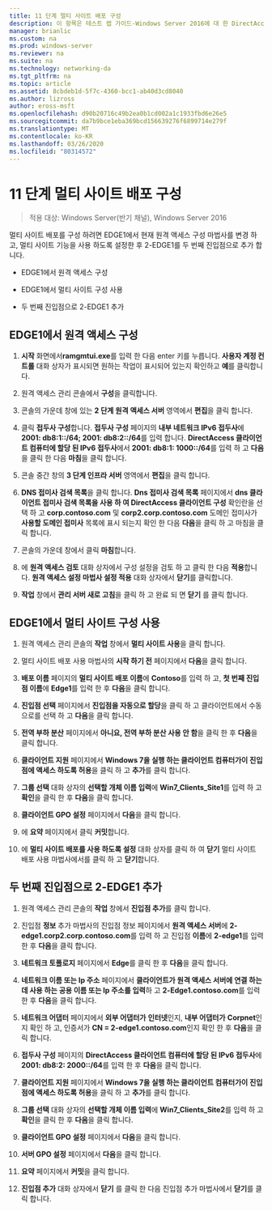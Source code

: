 ```yaml
---
title: 11 단계 멀티 사이트 배포 구성
description: 이 항목은 테스트 랩 가이드-Windows Server 2016에 대 한 DirectAccess 멀티 사이트 배포 시연의 일부입니다.
manager: brianlic
ms.custom: na
ms.prod: windows-server
ms.reviewer: na
ms.suite: na
ms.technology: networking-da
ms.tgt_pltfrm: na
ms.topic: article
ms.assetid: 8cbdeb1d-5f7c-4360-bcc1-ab40d3cd8040
ms.author: lizross
author: eross-msft
ms.openlocfilehash: d90b20716c49b2ea0b1cd002a1c1933fbd6e26e5
ms.sourcegitcommit: da7b9bce1eba369bcd156639276f6899714e279f
ms.translationtype: MT
ms.contentlocale: ko-KR
ms.lasthandoff: 03/26/2020
ms.locfileid: "80314572"
---
```

# <a name="step-11-configure-the-multisite-deployment"></a>11 단계 멀티 사이트 배포 구성

>적용 대상: Windows Server(반기 채널), Windows Server 2016

멀티 사이트 배포를 구성 하려면 EDGE1에서 현재 원격 액세스 구성 마법사를 변경 하 고, 멀티 사이트 기능을 사용 하도록 설정한 후 2-EDGE1를 두 번째 진입점으로 추가 합니다.  
  
- EDGE1에서 원격 액세스 구성  
  
- EDGE1에서 멀티 사이트 구성 사용  
  
- 두 번째 진입점으로 2-EDGE1 추가  
  
## <a name="configure-remote-access-on-edge1"></a><a name="configDA"></a>EDGE1에서 원격 액세스 구성  
  
1.  **시작** 화면에서**ramgmtui.exe**를 입력 한 다음 enter 키를 누릅니다. **사용자 계정 컨트롤** 대화 상자가 표시되면 원하는 작업이 표시되어 있는지 확인하고 **예**를 클릭합니다.  
  
2.  원격 액세스 관리 콘솔에서 **구성**을 클릭합니다.  
  
3.  콘솔의 가운데 창에 있는 **2 단계 원격 액세스 서버** 영역에서 **편집**을 클릭 합니다.  
  
4.  클릭 **접두사 구성**합니다. **접두사 구성** 페이지의 **내부 네트워크 IPv6 접두사**에 **2001: db8:1::/64; 2001: db8:2::/64**를 입력 합니다. **DirectAccess 클라이언트 컴퓨터에 할당 된 IPv6 접두사**에서 **2001: db8:1: 1000::/64**를 입력 하 고 **다음**을 클릭 한 다음 **마침**을 클릭 합니다.  
  
5.  콘솔 중간 창의 **3 단계 인프라 서버** 영역에서 **편집**을 클릭 합니다.  
  
6.  **DNS 접미사 검색 목록**을 클릭 합니다. **Dns 접미사 검색 목록** 페이지에서 **dns 클라이언트 접미사 검색 목록을 사용 하 여 DirectAccess 클라이언트 구성** 확인란을 선택 하 고 **corp.contoso.com** 및 **corp2.corp.contoso.com** 도메인 접미사가 **사용할 도메인 접미사** 목록에 표시 되는지 확인 한 다음 **다음**을 클릭 하 고 마침을 클릭 합니다.  
  
7.  콘솔의 가운데 창에서 클릭 **마침**합니다.  
  
8.  에 **원격 액세스 검토** 대화 상자에서 구성 설정을 검토 하 고 클릭 한 다음 **적용**합니다. **원격 액세스 설정 마법사 설정 적용** 대화 상자에서 **닫기**를 클릭합니다.  
  
9. **작업** 창에서 **관리 서버 새로 고침**을 클릭 하 고 완료 되 면 **닫기** 를 클릭 합니다.  
  
## <a name="enable-multisite-configuration-on-edge1"></a><a name="EnabledMultisite"></a>EDGE1에서 멀티 사이트 구성 사용  
  
1.  원격 액세스 관리 콘솔의 **작업** 창에서 **멀티 사이트 사용**을 클릭 합니다.  
  
2.  멀티 사이트 배포 사용 마법사의 **시작 하기 전** 페이지에서 **다음**을 클릭 합니다.  
  
3.  **배포 이름** 페이지의 **멀티 사이트 배포 이름**에 **Contoso**를 입력 하 고, **첫 번째 진입점 이름**에 **Edge1**를 입력 한 후 **다음**을 클릭 합니다.  
  
4.  **진입점 선택** 페이지에서 **진입점을 자동으로 할당**을 클릭 하 고 클라이언트에서 수동으로를 선택 하 고 **다음**을 클릭 합니다.  
  
5.  **전역 부하 분산** 페이지에서 **아니요, 전역 부하 분산 사용 안 함**을 클릭 한 후 **다음**을 클릭 합니다.  
  
6.  **클라이언트 지원** 페이지에서 **Windows 7을 실행 하는 클라이언트 컴퓨터가이 진입점에 액세스 하도록 허용**을 클릭 하 고 **추가**를 클릭 합니다.  
  
7.  **그룹 선택** 대화 상자의 **선택할 개체 이름 입력**에 **Win7_Clients_Site1**를 입력 하 고 **확인**을 클릭 한 후 **다음**을 클릭 합니다.  
  
8.  **클라이언트 GPO 설정** 페이지에서 **다음**을 클릭 합니다.  
  
9. 에 **요약** 페이지에서 클릭 **커밋**합니다.  
  
10. 에 **멀티 사이트 배포를 사용 하도록 설정** 대화 상자를 클릭 하 여 **닫기** 멀티 사이트 배포 사용 마법사에서를 클릭 하 고 **닫기**합니다.  
  
## <a name="add-2-edge1-as-a-second-entry-point"></a><a name="AddEP"></a>두 번째 진입점으로 2-EDGE1 추가  
  
1.  원격 액세스 관리 콘솔의 **작업** 창에서 **진입점 추가**를 클릭 합니다.  
  
2.  진입점 **정보** 추가 마법사의 진입점 정보 페이지에서 **원격 액세스 서버**에 **2-edge1.corp2.corp.contoso.com**를 입력 하 고 진입점 **이름**에 **2-edge1**를 입력 한 후 **다음**을 클릭 합니다.  
  
3.  **네트워크 토폴로지** 페이지에서 **Edge**를 클릭 한 후 **다음**을 클릭 합니다.  
  
4.  **네트워크 이름 또는 Ip 주소** 페이지에서 **클라이언트가 원격 액세스 서버에 연결 하는 데 사용 하는 공용 이름 또는 Ip 주소를 입력**하 고 **2-Edge1.contoso.com**를 입력 한 후 **다음**을 클릭 합니다.  
  
5.  **네트워크 어댑터** 페이지에서 **외부 어댑터가** **인터넷**인지, **내부 어댑터가** **Corpnet**인지 확인 하 고, 인증서가 **CN = 2-edge1.contoso.com**인지 확인 한 후 **다음**을 클릭 합니다.  
  
6.  **접두사 구성** 페이지의 **DirectAccess 클라이언트 컴퓨터에 할당 된 IPv6 접두사**에 **2001: db8:2: 2000::/64**를 입력 한 후 **다음**을 클릭 합니다.  
  
7.  **클라이언트 지원** 페이지에서 **Windows 7을 실행 하는 클라이언트 컴퓨터가이 진입점에 액세스 하도록 허용**을 클릭 하 고 **추가**를 클릭 합니다.  
  
8.  **그룹 선택** 대화 상자의 **선택할 개체 이름 입력**에 **Win7_Clients_Site2**를 입력 하 고 **확인**을 클릭 한 후 **다음**을 클릭 합니다.  
  
9. **클라이언트 GPO 설정** 페이지에서 **다음**을 클릭 합니다.  
  
10. **서버 GPO 설정** 페이지에서 **다음**을 클릭 합니다.  
  
11. **요약** 페이지에서 **커밋**을 클릭 합니다.  
  
12. **진입점 추가** 대화 상자에서 **닫기** 를 클릭 한 다음 진입점 추가 마법사에서 **닫기**를 클릭 합니다.  
  


